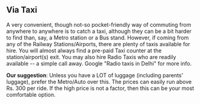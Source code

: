 ## Via Taxi

A very convenient, though not-so pocket-friendly way of commuting from anywhere to anywhere is to catch a taxi, although they can be a bit harder to find than, say, a Metro station or a Bus stand. However, if coming from any of the Railway Stations/Airports, there are plenty of taxis available for hire. You will almost always find a pre-paid Taxi counter at the station/airport(s) exit. You may also hire Radio Taxis who are readily available -- a simple call away. Google "Radio taxis in Delhi" for more info.

**Our suggestion**: Unless you have a LOT of luggage (including parents' luggage), prefer the Metro/Auto over this. The prices can easily run above Rs. 300 per ride. If the high price is not a factor, then this can be your most comfortable option.
